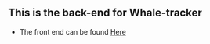 ## This is the back-end for Whale-tracker
- The front end can be found [Here](https://github.com/Codykilpatrick/whale-tracker-front)